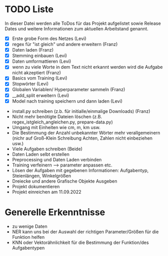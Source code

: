 # TODO Liste
In dieser Datei werden alle ToDos für das Projekt aufgelistet sowie Release Dates und weitere Informationen zum aktuellen
Arbeitstand genannt.

- [x] Erste grobe Form des Netzes (Levi)
- [x] regex für "ist gleich" und andere erweitern (Franz)
- [x] Daten laden (Franz)
- [x] Stemming einbauen (Levi)
- [x] Daten umformattieren (Levi)
- [x] wenn zu viele Worte in dem Text nicht erkannt werden wird die Aufgabe nicht akzeptiert (Franz)
- [x] Basics vom Training (Levi)
- [x] Stopwörter (Levi)
- [x] Globalen Variablen/ Hyperparameter sammeln (Franz)
- [x] __add_split erweitern (Levi)
- [x] Model nach training speichern und dann laden (Levi)
- install.py schreiben (z.b. für initialle/einmalige Downloads) (Franz)
- Nicht mehr benötigte Dateien löschen (z.B. regex_istgleich_angleichen.py, prepare-data.py)
- Umgang mit Einheiten wie cm, m, km usw.
- Die Bestimmung der Anzahl unbekannter Wörter mehr verallgemeinern (nichr auf Groß-Klein Schreibung Achten, Zahlen nicht einbeziehen usw.)
- Viele Aufgaben schreiben (Beide)
- Daten Laden selbt erstellen
- Preprocessing und Daten Laden verbinden
- Training verfeinern --> parameter anpassen etc. 
- Lösen der Aufgaben mit gegebenen Informationen: Aufgabentyp, Steienlängen, Winkelgrößen
- Dreiecke und andere Grafische Objekte Ausgeben
- Projekt dokumentieren
- Projekt einreichen am 11.09.2022


# Generelle Erkenntnisse
- zu wenige Daten
- NER kann uns bei der Auswahl der richtigen Parameter/Größen für die Funktion helfen
- KNN oder Vektorähnlichkeit für die Bestimmung der Funktion/des Aufgabentypen

